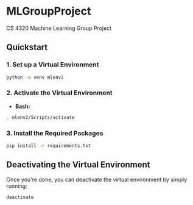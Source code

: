# MLGroupProject
CS 4320 Machine Learning Group Project

## Quickstart

### 1. Set up a Virtual Environment
```sh
python -m venv mlenv2
```

### 2. Activate the Virtual Environment

- **Bash:**
```sh
. mlenv2/Scripts/activate
```

### 3. Install the Required Packages
```sh
pip install -r requirements.txt
```

## Deactivating the Virtual Environment
Once you're done, you can deactivate the virtual environment by simply running:
```sh
deactivate
```